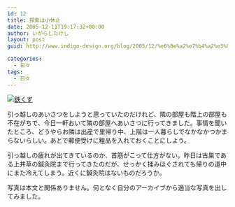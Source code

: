 ```yaml
---
id: 12
title: 探索は小休止
date: 2005-12-11T19:17:32+00:00
author: いがらしたけし
layout: post
guid: http://www.indigo-design.org/blog/2005/12/%e6%8e%a2%e7%b4%a2%e3%81%af%e5%b0%8f%e4%bc%91%e6%ad%a2/

categories:
  - 日々
tags:
  - 日々
---
```

<a href="http://blog-imgs-29.fc2.com/a/r/m/armadillo75/051211a.jpg" target="_blank"><img src="http://blog-imgs-29.fc2.com/a/r/m/armadillo75/051211a.jpg" alt="鉄くず" border="0" /></a>
  
引っ越しのあいさつをしようと思っていたのだけれど、隣の部屋も階上の部屋も不在がちで、今日一軒おいて隣の部屋へあいさつに行ってきました。事情を聞いたところ、どうやらお隣は出産で里帰り中、上階は一人暮らしでなかなかつかまらないらしい。あとで郵便受けに粗品を入れておくことにしよう。
  
引っ越しの疲れが出てきているのか、首筋がこって仕方がない。昨日は古巣である上井草の鍼灸院まで行ってきたのだが、せっかく揉みほぐされても帰りの道中にまた冷えてしまう。近くに鍼灸院はないものだろうか。
  
写真は本文と関係ありません。何となく自分のアーカイブから適当な写真を出してみました。
